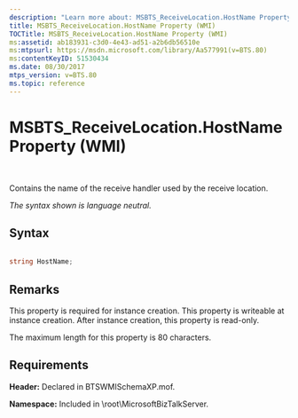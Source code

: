 ```yaml
---
description: "Learn more about: MSBTS_ReceiveLocation.HostName Property (WMI)"
title: MSBTS_ReceiveLocation.HostName Property (WMI)
TOCTitle: MSBTS_ReceiveLocation.HostName Property (WMI)
ms:assetid: ab183931-c3d0-4e43-ad51-a2b6db56510e
ms:mtpsurl: https://msdn.microsoft.com/library/Aa577991(v=BTS.80)
ms:contentKeyID: 51530434
ms.date: 08/30/2017
mtps_version: v=BTS.80
ms.topic: reference
---
```


# MSBTS\_ReceiveLocation.HostName Property (WMI)

 

Contains the name of the receive handler used by the receive location.

*The syntax shown is language neutral.*

## Syntax

```C#
  
string HostName;  
```

## Remarks

This property is required for instance creation. This property is writeable at instance creation. After instance creation, this property is read-only.

The maximum length for this property is 80 characters.

## Requirements

**Header:** Declared in BTSWMISchemaXP.mof.

**Namespace:** Included in \\root\\MicrosoftBizTalkServer.

